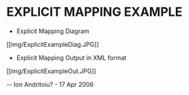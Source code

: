 # EXPLICIT MAPPING EXAMPLE

   - Explicit Mapping Diagram

[[img/ExplicitExampleDiag.JPG]] 

   - Explicit Mapping Output in XML format

[[img/ExplicitExampleOut.JPG]] 

-- Ion Andritoiu? - 17 Apr 2006 